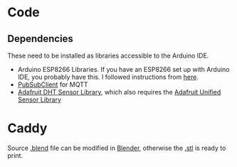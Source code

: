 # Code
## Dependencies
These need to be installed as libraries accessible to the Arduino IDE.
* Arduino ESP8266 Libraries. If you have an ESP8266 set up with Arduino IDE, you probably have this. I followed instructions from [here](https://www.jaycar.com.au/medias/sys_master/images/9205492940830/XC3802-manualMain.pdf).
* [PubSubClient](https://github.com/knolleary/pubsubclient) for MQTT
* [Adafruit DHT Sensor Library](https://github.com/adafruit/DHT-sensor-library/), which also requires the [Adafruit Unified Sensor Library](https://github.com/adafruit/Adafruit_Sensor)

# Caddy
Source [.blend](clothesline-caddy.blend) file can be modified in [Blender](https://blender.org), otherwise the [.stl](clothesline-caddy.stl) is ready to print.
